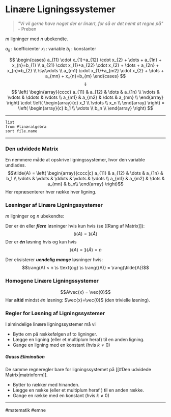 # Linære Ligningssystemer
> *"Vi vil gerne have noget der er linært, for så er det nemt at regne på"*
> \- Preben

$m$ ligninger med $n$ ubekendte.

$a_{ij}$ : koefficienter
$x_{i}$ : variable
$b_{i}$ : konstanter

$$
\begin{cases} 
 a_{11} \cdot  x_{1}+a_{12} \cdot x_{2} + \dots + a_{1n} + x_{n}=b_{1}  \\
 a_{21} \cdot  x_{1}+a_{22} \cdot x_{2} + \dots + a_{2n} + x_{n}=b_{2}   \\
 \s\s\vdots \\
a_{m1} \cdot  x_{1}+a_{m2} \cdot x_{2} + \dots + a_{mn} + x_{n}=b_{m}  
\end{cases}
$$
$$\Downarrow$$
$$
\left(
\begin{array}{cccc}
 a_{11} & a_{12} & \dots  & a_{1n} \\
 \vdots  & \vdots  & \ddots  & \vdots  \\
 a_{m1} & a_{m2} & \dots  & a_{mn} \\
\end{array}
\right)
\cdot
\left(
\begin{array}{c}
 x_1 \\
 \vdots  \\
 x_n \\
\end{array}
\right) = 
\left(
\begin{array}{c}
 b_1 \\
 \vdots  \\
 b_n \\
\end{array}
\right)
$$

---

```dataview 
list
from #linæralgebra  
sort file.name
```

---

### Den udvidede Matrix
En nemmere måde at opskrive ligningssystemer, hvor den variable undlades.
$$\tilde{A} = \left(
\begin{array}{cccc|c}
 a_{11} & a_{12} & \dots  & a_{1n} & b_1 \\
 \vdots  & \vdots  & \ddots  & \vdots & \vdots  \\
 a_{m1} & a_{m2} & \dots  & a_{mn} & b_n\\
\end{array}
\right)$$
Her repræsenterer hver række hver ligning.


### Løsninger af Linære Ligningssystemer
$m$ ligninger og $n$ ubekendte: 

Der er én eller ***flere*** løsninger hvis kun hvis (se [[Rang af Matrix]]):
$$\rang(A) = \rang{(\tilde{A})}$$
Der er ***én*** løsning hvis og kun hvis
$$\rang(A)=\rang(\tilde{A})=n$$

Der eksisterer ***uendelig mange*** løsninger hvis:
$$\rang(A) < n \s \text{og} \s \rang{(A)} = \rang(\tilde{A})$$


### Homogene Linære Ligningssystemer

$$A\vec{x} = \vec{0}$$
Har **altid** mindst *én* løsning: $\vec{x}=\vec{0}$ (den trivielle løsning).

### Regler for Løsning af Ligningssystemer
I almindelige linære ligningssystemer må vi
- Bytte om på rækkefølgen af to ligninger.
- Lægge en ligning (eller et multiplum heraf) til en anden ligning.
- Gange en ligning med en konstant (hvis $k\neq 0$)

##### Gauss  Elimination
De samme regneregler bare for ligningssystemet på [[#Den udvidede Matrix|matrixform]].
- Bytter to rækker med hinanden.
- Lægge en række (eller et multiplum heraf ) til en anden række.
- Gange en række med en konstant (hvis $k\neq 0$)

---
#matematik #emne